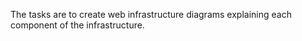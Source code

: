 The tasks are to create web infrastructure diagrams explaining each component of the infrastructure.
